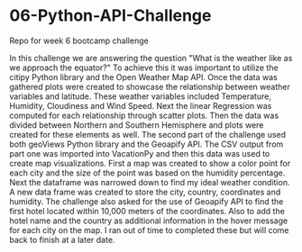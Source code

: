 # 06-Python-API-Challenge
Repo for week 6 bootcamp challenge

  In this challenge we are answering the question "What is the weather like as we approach the equator?"  To achieve this it was important to utilize the citipy Python library and the Open Weather Map API.  Once the data was gathered plots were created to showcase the relationship between weather variables and latitude. These weather variables included Temperature, Humidity, Cloudiness and Wind Speed. Next the linear Regression was computed for each relationship through scatter plots.  Then the data was divided between Northern and Southern Hemisphere and plots were created for these elements as well.
  The second part of the challenge used both geoViews Python library and the Geoapify API.  The CSV output from part one was imported into VacationPy and then this data was used to create map visualizations.  First a map was created to show a color point for each city and the size of the point was based on the humidity percentage.  Next the dataframe was narrowed down to find my ideal weather condition.  A new data frame was created to store the city, country, coordinates and humidity.
  The challenge also asked for the use of Geoapify API to find the first hotel located within 10,000 meters of the coordinates.  Also to add the hotel name and the country as additional information in the hover message for each city on the map.  I ran out of time to completed these but will come back to finish at a later date.
